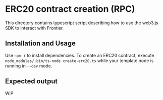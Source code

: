 # ERC20 contract creation (RPC)

This directory contains typescript script describing how to use the web3.js SDK to interact with Frontier.

## Installation and Usage

Use `npm i` to install dependencies. To create an ERC20 contract, execute `node_modules/.bin/ts-node create-erc20.ts` while your template node is running in `--dev` mode.

## Expected output

WIP
